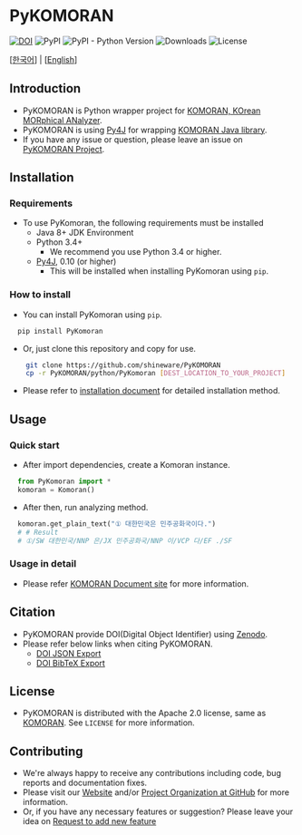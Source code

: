 # PyKOMORAN

[![DOI](https://zenodo.org/badge/175813952.svg)](https://doi.org/10.5281/zenodo.2619177)
![PyPI](https://img.shields.io/pypi/v/PyKomoran.svg)
![PyPI - Python Version](https://img.shields.io/pypi/pyversions/PyKomoran.svg)
![Downloads](https://img.shields.io/pypi/dm/PyKomoran.svg)
![License](https://img.shields.io/github/license/shineware/PyKOMORAN.svg)

[[한국어](README.md)] | [[English](README.en.md)]

## Introduction

* PyKOMORAN is Python wrapper project for [KOMORAN, KOrean MORphical ANalyzer](https://github.com/shin285/KOMORAN).
* PyKOMORAN is using [Py4J](https://github.com/bartdag/py4j) for wrapping [KOMORAN Java library](https://github.com/shin285/KOMORAN).
* If you have any issue or question, please leave an issue on [PyKOMORAN Project](https://github.com/shineware/PyKOMORAN/issues).

## Installation

### Requirements

* To use PyKomoran, the following requirements must be installed
  * Java 8+ JDK Environment
  * Python 3.4+
    * We recommend you use Python 3.4 or higher.
  * [Py4J](https://www.py4j.org/install.html), 0.10 (or higher)
    * This will be installed when installing PyKomoran using `pip`.

### How to install

* You can install PyKomoran using `pip`.

```sh
  pip install PyKomoran
```

* Or, just clone this repository and copy for use.

```sh
    git clone https://github.com/shineware/PyKOMORAN
    cp -r PyKOMORAN/python/PyKomoran [DEST_LOCATION_TO_YOUR_PROJECT]
```

* Please refer to [installation document](https://docs.komoran.kr/pykomoran/installation.html?utm_source=GitHub&utm_medium=Referral&utm_campaign=PyKomoran) for detailed installation method.

## Usage

### Quick start

* After import dependencies, create a Komoran instance.

```python
  from PyKomoran import *
  komoran = Komoran()
```

* After then, run analyzing method.

```python
  komoran.get_plain_text("① 대한민국은 민주공화국이다.")
  # # Result
  # ①/SW 대한민국/NNP 은/JX 민주공화국/NNP 이/VCP 다/EF ./SF
```

### Usage in detail

* Please refer [KOMORAN Document site](https://docs.komoran.kr/pykomoran/tutorial.html?utm_source=GitHub&utm_medium=Referral&utm_campaign=PyKomoran) for more information.

## Citation

* PyKOMORAN provide DOI(Digital Object Identifier) using [Zenodo](https://zenodo.org).
* Please refer below links when citing PyKOMORAN.
  * [DOI JSON Export](https://zenodo.org/record/2619178/export/json)
  * [DOI BibTeX Export](https://zenodo.org/record/2619178/export/hx)

## License

* PyKOMORAN is distributed with the Apache 2.0 license, same as [KOMORAN](https://github.com/shin285/KOMORAN). See `LICENSE` for more information.

## Contributing

* We're always happy to receive any contributions including code, bug reports and documentation fixes.
* Please visit our [Website](https://www.shineware.co.kr/products/komoran/#demo?utm_source=GitHub&utm_medium=Referral&utm_campaign=PyKomoran) and/or [Project Organization at GitHub](https://github.com/komoran) for more information.
* Or, if you have any necessary features or suggestion? Please leave your idea on [Request to add new feature](https://github.com/shineware/PyKOMORAN/issues/new?template=FEATURE_REQUEST.md)
